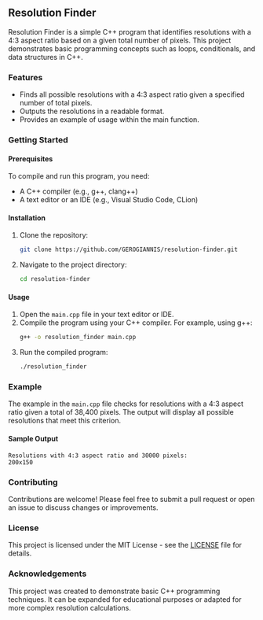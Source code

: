 ## Resolution Finder

Resolution Finder is a simple C++ program that identifies resolutions with a 4:3 aspect ratio based on a given total number of pixels. This project demonstrates basic programming concepts such as loops, conditionals, and data structures in C++.

### Features

- Finds all possible resolutions with a 4:3 aspect ratio given a specified number of total pixels.
- Outputs the resolutions in a readable format.
- Provides an example of usage within the main function.

### Getting Started

#### Prerequisites

To compile and run this program, you need:

- A C++ compiler (e.g., g++, clang++)
- A text editor or an IDE (e.g., Visual Studio Code, CLion)

#### Installation

1. Clone the repository:
    ```bash
    git clone https://github.com/GEROGIANNIS/resolution-finder.git
    ```
2. Navigate to the project directory:
    ```bash
    cd resolution-finder
    ```

#### Usage

1. Open the `main.cpp` file in your text editor or IDE.
2. Compile the program using your C++ compiler. For example, using g++:
    ```bash
    g++ -o resolution_finder main.cpp
    ```
3. Run the compiled program:
    ```bash
    ./resolution_finder
    ```

### Example

The example in the `main.cpp` file checks for resolutions with a 4:3 aspect ratio given a total of 38,400 pixels. The output will display all possible resolutions that meet this criterion.

#### Sample Output

```
Resolutions with 4:3 aspect ratio and 30000 pixels:
200x150
```

### Contributing

Contributions are welcome! Please feel free to submit a pull request or open an issue to discuss changes or improvements.

### License

This project is licensed under the MIT License - see the [LICENSE](LICENSE) file for details.

### Acknowledgements

This project was created to demonstrate basic C++ programming techniques. It can be expanded for educational purposes or adapted for more complex resolution calculations.
